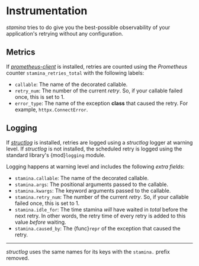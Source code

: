 # Instrumentation

*stamina* tries to do give you the best-possible observability of your application's retrying without any configuration.


## Metrics

If [*prometheus-client*](https://github.com/prometheus/client_python) is installed, retries are counted using the *Prometheus* counter `stamina_retries_total` with the following labels:

- `callable`: The name of the decorated callable.
- `retry_num`: The number of the current *retry*.
  So, if your callable failed once, this is set to 1.
- `error_type`: The name of the exception **class** that caused the retry.
  For example, `httpx.ConnectError`.


## Logging

If [*structlog*](https://www.structlog.org/) is installed, retries are logged using a *structlog* logger at warning level.
If *structlog* is not installed, the scheduled retry is logged using the standard library's {mod}`logging` module.

Logging happens at warning level and includes the following *extra fields*:

- `stamina.callable`: The name of the decorated callable.
- `stamina.args`: The positional arguments passed to the callable.
- `stamina.kwargs`: The keyword arguments passed to the callable.
- `stamina.retry_num`: The number of the current *retry*.
  So, if your callable failed once, this is set to 1.
- `stamina.idle_for`: The time stamina *will* have waited in *total* before the next retry.
  In other words, the retry time of every retry is added to this value *before* waiting.
- `stamina.caused_by`: The {func}`repr` of the exception that caused the retry.

---

*structlog* uses the same names for its keys with the `stamina.` prefix removed.
